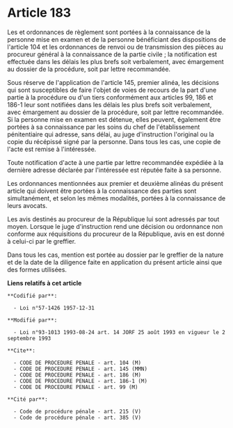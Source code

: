 # Article 183

Les et ordonnances de règlement sont portées à la connaissance de la personne mise en examen et de la personne bénéficiant
des dispositions de l'article 104 et les ordonnances de renvoi ou de transmission des pièces au procureur général à la
connaissance de la partie civile ; la notification est effectuée dans les délais les plus brefs soit verbalement, avec
émargement au dossier de la procédure, soit par lettre recommandée.

Sous réserve de l'application de l'article 145, premier alinéa, les décisions qui sont susceptibles de faire l'objet de voies
de recours de la part d'une partie à la procédure ou d'un tiers conformément aux articles 99, 186 et 186-1 leur sont
notifiées dans les délais les plus brefs soit verbalement, avec émargement au dossier de la procédure, soit par lettre
recommandée. Si la personne mise en examen est détenue, elles peuvent, également être portées à sa connaissance par les soins
du chef de l'établissement pénitentiaire qui adresse, sans délai, au juge d'instruction l'original ou la copie du récépissé
signé par la personne. Dans tous les cas, une copie de l'acte est remise à l'intéressée.

Toute notification d'acte à une partie par lettre recommandée expédiée à la dernière adresse déclarée par l'intéressée est
réputée faite à sa personne.

Les ordonnances mentionnées aux premier et deuxième alinéas du présent article qui doivent être portées à la connaissance des
parties sont simultanément, et selon les mêmes modalités, portées à la connaissance de leurs avocats.

Les avis destinés au procureur de la République lui sont adressés par tout moyen. Lorsque le juge d'instruction rend une
décision ou ordonnance non conforme aux réquisitions du procureur de la République, avis en est donné à celui-ci par le
greffier.

Dans tous les cas, mention est portée au dossier par le greffier de la nature et de la date de la diligence faite en
application du présent article ainsi que des formes utilisées.

**Liens relatifs à cet article**

	**Codifié par**:

	  - Loi n°57-1426 1957-12-31

	**Modifié par**:

	  - Loi n°93-1013 1993-08-24 art. 14 JORF 25 août 1993 en vigueur le 2 septembre 1993

	**Cite**:

	  - CODE DE PROCEDURE PENALE - art. 104 (M)
	  - CODE DE PROCEDURE PENALE - art. 145 (MMN)
	  - CODE DE PROCEDURE PENALE - art. 186 (M)
	  - CODE DE PROCEDURE PENALE - art. 186-1 (M)
	  - CODE DE PROCEDURE PENALE - art. 99 (M)

	**Cité par**:

	  - Code de procédure pénale - art. 215 (V)
	  - Code de procédure pénale - art. 385 (V)
